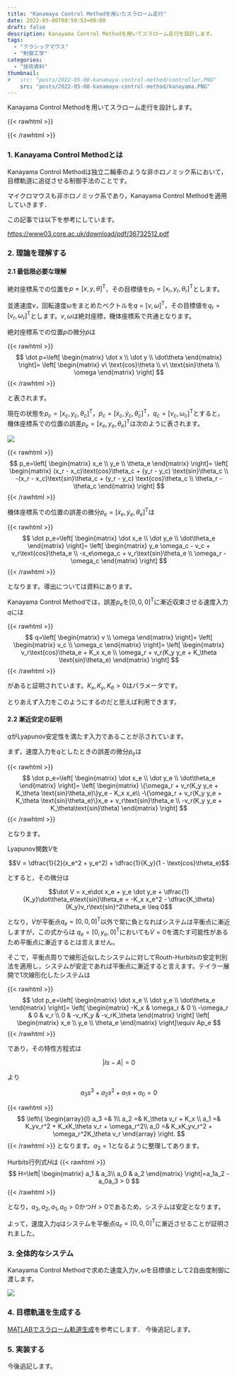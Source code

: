 ```yaml
---
title: "Kanamaya Control Methodを用いたスラローム走行"
date: 2022-05-08T08:59:53+09:00
draft: false
description: Kanayama Control Methodを用いてスラローム走行を設計します。
tags:
  - "クラシックマウス"
  - "制御工学"
categories:
  - "技術資料"
thumbnail:
#   src: "posts/2022-05-08-kanamaya-control-method/controller.PNG"
    src: "posts/2022-05-08-kanamaya-control-method/kanayama.PNG"
---
```


Kanayama Control Methodを用いてスラローム走行を設計します。

<!--more-->
{{< rawhtml >}}
<script src="https://cdnjs.cloudflare.com/ajax/libs/mathjax/2.7.4/MathJax.js?config=TeX-AMS-MML_HTMLorMML"></script>
<script type="text/x-mathjax-config">
    MathJax.Hub.Config({tex2jax: {inlineMath: [['$','$'], ['\\(','\\)']]}});
</script>
{{< /rawhtml >}}

### 1. Kanayama Control Methodとは
Kanayama Control Methodは独立二輪車のような非ホロノミック系において，目標軌道に追従させる制御手法のことです。

マイクロマウスも非ホロノミック系であり，Kanayama Control Methodを適用していきます．

この記事では以下を参考にしています。

https://www03.core.ac.uk/download/pdf/36732512.pdf

### 2. 理論を理解する
#### 2.1 最低限必要な理解
絶対座標系での位置を$p=[x,y,\theta]^\text{T}$，その目標値を$p_r=[x_r,y_r,\theta_r]^\text{T}$とします。

並進速度$v$，回転速度$\omega$をまとめたベクトルを$q=[v, \omega]^\text{T}$，その目標値を$q_r=[v_r, \omega_r]^\text{T}$とします。$v,\omega$は絶対座標，機体座標系で共通となります。

絶対座標系での位置$p$の微分$\dot p$は

{{< rawhtml >}}
$$
\dot p=\left[
\begin{matrix}
    \dot x \\
    \dot y \\
    \dot\theta
\end{matrix}
\right]=
\left[
\begin{matrix}
    v\ \text{cos}\theta \\
    v\ \text{sin}\theta \\
    \omega
\end{matrix}
\right]
$$
{{< /rawhtml >}}

と表されます。

現在の状態を$p_c=[x_c,y_c,\theta_c]^\text{T}$，$\dot p_c=[\dot x_c,\dot y_c,\dot \theta_c]^\text{T}$，$q_c=[v_c, \omega_c]^\text{T}$とすると，
機体座標系での位置の誤差$p_e=[x_e,y_e,\theta_e]^\text{T}$は次のように表されます。

![](https://i.imgur.com/QZ0wGNx.png)

{{< rawhtml >}}
$$
p_e=\left[
\begin{matrix}
    x_e \\
    y_e \\
    \theta_e
\end{matrix}
\right]=
\left[
\begin{matrix}
    (x_r - x_c)\text{cos}\theta_c + (y_r - y_c) \text{sin}\theta_c \\
    -(x_r - x_c)\text{sin}\theta_c + (y_r - y_c) \text{cos}\theta_c \\
    \theta_r - \theta_c
\end{matrix}
\right]
$$
{{< /rawhtml >}}

機体座標系での位置の誤差の微分$\dot p_e=[\dot x_e,\dot y_e,\dot\theta_e]^\text{T}$は

{{< rawhtml >}}
$$
\dot p_e=\left[
\begin{matrix}
    \dot x_e \\
    \dot y_e \\
    \dot\theta_e
\end{matrix}
\right]=
\left[
\begin{matrix}
    y_e \omega_c - v_c + v_r\text{cos}\theta_e \\
    -x_e\omega_c + v_r\text{sin}\theta_e \\
    \omega_r - \omega_c
\end{matrix}
\right]
$$
{{< /rawhtml >}}

となります。導出については資料にあります。

Kanayama Control Methodでは，誤差$p_e$を$[0,0,0]^\text{T}$に漸近収束させる速度入力$q$には

{{< rawhtml >}}
$$
q=\left[
\begin{matrix}
    v  \\
    \omega
\end{matrix}
\right]=
\left[
\begin{matrix}
    v_c  \\
    \omega_c
\end{matrix}
\right]=
\left[
\begin{matrix}
    v_r\text{cos}\theta_e + K_x x_e \\
    \omega_r + v_r(K_y y_e + K_\theta \text{sin}\theta_e)
\end{matrix}
\right]
$$
{{< /rawhtml >}}

があると証明されています。$K_x,K_y,K_\theta >0$はパラメータです。

とりあえず入力をこのようにするのだと思えば利用できます。

#### 2.2 漸近安定の証明
$q$がLyapunov安定性を満たす入力であることが示されています。

まず，速度入力を$q$としたときの誤差の微分$\dot p_e$は

{{< rawhtml >}}
$$
\dot p_e=\left[
\begin{matrix}
    \dot x_e \\
    \dot y_e \\
    \dot\theta_e
\end{matrix}
\right]=
\left[
\begin{matrix}
    \{\omega_r + v_r(K_y y_e + K_\theta \text{sin}\theta_e)\}y_e - K_x x_e\\
    -\{\omega_r + v_r(K_y y_e + K_\theta \text{sin}\theta_e)\}x_e + v_r\text{sin}\theta_e \\
    -v_r(K_y y_e + K_\theta\text{sin}\theta)
\end{matrix}
\right]
$$
{{< /rawhtml >}}

となります。

Lyapunov関数$V$を

$$V = \dfrac{1}{2}(x_e^2 + y_e^2) + \dfrac{1}{K_y}(1 - \text{cos}\theta_e)$$

とすると，その微分は

$$\dot V = x_e\dot x_e + y_e \dot y_e + \dfrac{1}{K_y}\dot\theta_e\text{sin}\theta_e
= -K_x x_e^2 - \dfrac{K_\theta}{K_y}v_r\text{sin}^2\theta_e \leq 0$$

となり，$\dot V$が平衡点$q_e=[0,0,0]^\text{T}$以外で常に負となればシステムは平衡点に漸近しますが，この式からは
$q_e=[0,y_e,0]^\text{T}$においても$\dot V = 0$を満たす可能性があるため平衡点に漸近するとは言えません。

そこで，平衡点周りで線形近似したシステムに対してRouth-Hurbitsの安定判別法を適用し，システムが安定であれば平衡点に漸近すると言えます。テイラー展開で1次線形化したシステムは

{{< rawhtml >}}
$$
\dot p_e=\left[
\begin{matrix} \dot x_e \\ \dot y_e \\ \dot\theta_e \end{matrix}
\right]=
\left[
\begin{matrix} -K_x & \omega_r & 0 \\ -\omega_r & 0  & v_r \\ 0 & -v_rK_y & -v_rK_\theta \end{matrix}
\right]
\left[
\begin{matrix} x_e \\ y_e \\ \theta_e \end{matrix}
\right]\equiv Ap_e
$$
{{< /rawhtml >}}

であり，その特性方程式は

$$|Is-A|=0$$

より

$$a_3s^3 + a_2s^2 + a_1s + a_0=0$$

{{< rawhtml >}}
$$
\left\{
    \begin{array}{l}
    a_3 =& 1\\
    a_2 =& K_\theta v_r + K_x \\
    a_1 =& K_yv_r^2 + K_xK_\theta v_r + \omega_r^2\\
    a_0 =& K_xK_yv_r^2 + \omega_r^2K_\theta v_r
    \end{array}
\right.
$$
{{< /rawhtml >}}
となります。$a_3=1$となるように整理してあります。

Hurbits行列式$H$は
{{< rawhtml >}}
$$
H=\left|
\begin{matrix} a_1 & a_3\\ a_0 & a_2 \end{matrix}
\right|=a_1a_2 - a_0a_3 > 0
$$
{{< /rawhtml >}}

となり，$a_3,a_2,a_1,a_0 > 0$かつ$H>0$であるため，システムは安定となります。

よって，速度入力$q$はシステムを平衡点$q_e=[0,0,0]^\text{T}$に漸近させることが証明されました。

### 3. 全体的なシステム
Kanayama Control Methodで求めた速度入力$v,\omega$を目標値として2自由度制御に渡します。

![](https://i.imgur.com/BK9gYIH.png)

### 4. 目標軌道を生成する
[MATLABでスラローム軌道生成](https://www.kerislab.jp/posts/2017-09-04-matlab-trajectory/)を参考にします．
今後追記します。

### 5. 実装する
今後追記します。